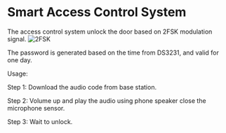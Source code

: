 # Smart Access Control System
The access control system unlock the door based on 2FSK modulation signal.
![2FSK](https://github.com/Oliverckb/Smart_access_control_system/assets/64025096/fed3ce84-dd3e-4175-8c34-494686f8ade8)

The password is generated based on the time from DS3231, and valid for one day.

Usage: 

Step 1: Download the audio code from base station.

Step 2: Volume up and play the audio using phone speaker close the microphone sensor.

Step 3: Wait to unlock.
